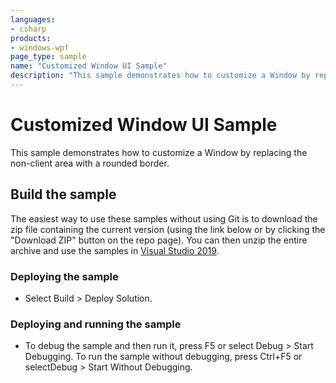 ```yaml
---
languages:
- csharp
products:
- windows-wpf
page_type: sample
name: "Customized Window UI Sample"        
description: "This sample demonstrates how to customize a Window by replacing the non-client area with a rounded border."
---
```

# Customized Window UI Sample
This sample demonstrates how to customize a Window by replacing the non-client area with a rounded border.

## Build the sample
The easiest way to use these samples without using Git is to download the zip file containing the current version (using the link below or by clicking the "Download ZIP" button on the repo page). You can then unzip the entire archive and use the samples in [Visual Studio 2019](https://www.visualstudio.com/wpf-vs).

### Deploying the sample
- Select Build > Deploy Solution. 

### Deploying and running the sample
- To debug the sample and then run it, press F5 or select Debug >  Start Debugging. To run the sample without debugging, press Ctrl+F5 or selectDebug > Start Without Debugging. 


